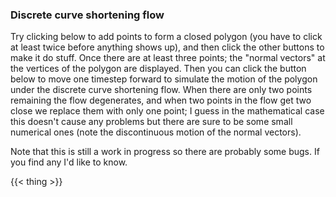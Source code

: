 
### Discrete curve shortening flow

Try clicking below to add points to form a closed polygon (you have to click at least twice before anything shows up), and then click the other buttons to make it do stuff.
Once there are at least three points; the "normal vectors" at the vertices of the polygon are displayed.
Then you can click the button below to move one timestep forward to simulate the motion of the polygon under the discrete curve shortening flow.
When there are only two points remaining the flow degenerates, and when two points in the flow get two close we replace them with only one point; I guess in the mathematical case this doesn't cause any problems but there are sure to be some small numerical ones (note the discontinuous motion of the normal vectors).

Note that this is still a work in progress so there are probably some bugs.
If you find any I'd like to know.

{{< thing >}}
<!--
This is just a proof of concept of something that I probably won't ever use.

 {{< phasergame >}}

hello

